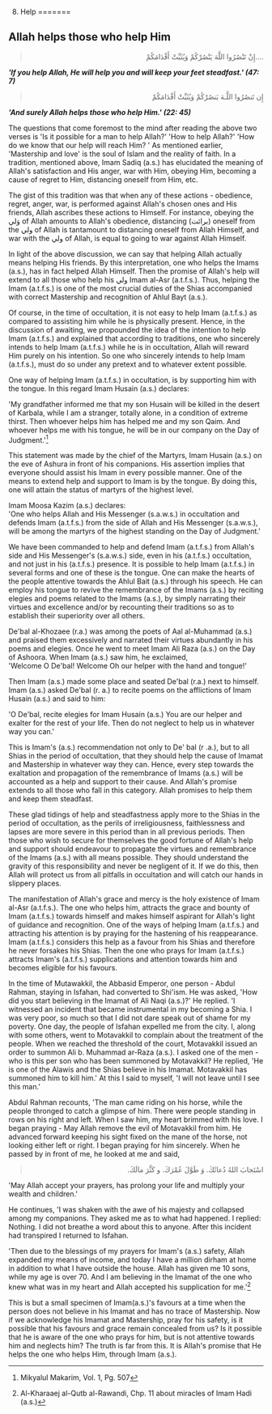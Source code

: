 8. Help
=======

Allah helps those who help Him
------------------------------

<blockquote dir="rtl">
  <p>
….إِنْ تَنْصُرُوا اللَّهَ يَنْصُرْكُمْ وَيُثَبِّتْ أَقْدَامَكُمْ
  </p>
</blockquote>

***'If you help Allah, He will help you and will keep your feet
steadfast.' (47: 7)***

<blockquote dir="rtl">
  <p>
إِن تَنصُرُوا اللَّـهَ يَنصُرْكُمْ وَيُثَبِّتْ أَقْدَامَكُمْ
  </p>
</blockquote>

***'And surely Allah helps those who help Him.' (22: 45)***

The questions that come foremost to the mind after reading the above two
verses is 'Is it possible for a man to help Allah?' 'How to help Allah?'
'How do we know that our help will reach Him? ' As mentioned earlier,
'Mastership and love' is the soul of Islam and the reality of faith. In
a tradition, mentioned above, Imam Sadiq (a.s.) has elucidated the
meaning of Allah's satisfaction and His anger, war with Him, obeying
Him, becoming a cause of regret to Him, distancing oneself from Him,
etc.

The gist of this tradition was that when any of these actions -
obedience, regret, anger, war, is performed against Allah's chosen ones
and His friends, Allah ascribes these actions to Himself. For instance,
obeying the وَلي of Allah amounts to Allah's obedience, distancing
(برائت) oneself from the ولي of Allah is tantamount to distancing
oneself from Allah Himself, and war with the ولي of Allah, is equal to
going to war against Allah Himself.

In light of the above discussion, we can say that helping Allah actually
means helping His friends. By this interpretation, one who helps the
Imams (a.s.), has in fact helped Allah Himself. Then the promise of
Allah's help will extend to all those who help his ولي Imam al-Asr
(a.t.f.s.). Thus, helping the Imam (a.t.f.s.) is one of the most crucial
duties of the Shias accompanied with correct Mastership and recognition
of Ahlul Bayt (a.s.).

Of course, in the time of occultation, it is not easy to help Imam
(a.t.f.s.) as compared to assisting him while he is physically present.
Hence, in the discussion of awaiting, we propounded the idea of the
intention to help Imam (a.t.f.s.) and explained that according to
traditions, one who sincerely intends to help Imam (a.t.f.s.) while he
is in occultation, Allah will reward Him purely on his intention. So one
who sincerely intends to help Imam (a.t.f.s.), must do so under any
pretext and to whatever extent possible.

One way of helping Imam (a.t.f.s.) in occultation, is by supporting him
with the tongue. In this regard Imam Husain (a.s.) declares:

'My grandfather informed me that my son Husain will be killed in the
desert of Karbala, while I am a stranger, totally alone, in a condition
of extreme thirst. Then whoever helps him has helped me and my son Qaim.
And whoever helps me with his tongue, he will be in our company on the
Day of Judgment.'[^1]

This statement was made by the chief of the Martyrs, Imam Husain (a.s.)
on the eve of Ashura in front of his companions. His assertion implies
that everyone should assist his Imam in every possible manner. One of
the means to extend help and support to Imam is by the tongue. By doing
this, one will attain the status of martyrs of the highest level.

Imam Moosa Kazim (a.s.) declares:  
 'One who helps Allah and His Messenger (s.a.w.s.) in occultation and
defends Imam (a.t.f.s.) from the side of Allah and His Messenger
(s.a.w.s.), will be among the martyrs of the highest standing on the Day
of Judgment.'

We have been commanded to help and defend Imam (a.t.f.s.) from Allah's
side and His Messenger's (s.a.w.s.) side, even in his (a.t.f.s.)
occultation, and not just in his (a.t.f.s.) presence. It is possible to
help Imam (a.t.f.s.) in several forms and one of these is the tongue.
One can make the hearts of the people attentive towards the Ahlul Bait
(a.s.) through his speech. He can employ his tongue to revive the
remembrance of the Imams (a.s.) by reciting elegies and poems related to
the Imams (a.s.), by simply narrating their virtues and excellence
and/or by recounting their traditions so as to establish their
superiority over all others.

De'bal al-Khozaee (r.a.) was among the poets of Aal al-Muhammad (a.s.)
and praised them excessively and narrated their virtues abundantly in
his poems and elegies. Once he went to meet Imam Ali Raza (a.s.) on the
Day of Ashoora. When Imam (a.s.) saw him, he exclaimed,  
 'Welcome O De'bal! Welcome Oh our helper with the hand and tongue!'

Then Imam (a.s.) made some place and seated De'bal (r.a.) next to
himself. Imam (a.s.) asked De'bal (r. a.) to recite poems on the
afflictions of Imam Husain (a.s.) and said to him:

'O De'bal, recite elegies for Imam Husain (a.s.) You are our helper and
exalter for the rest of your life. Then do not neglect to help us in
whatever way you can.'

This is Imam's (a.s.) recommendation not only to De' bal (r .a.), but to
all Shias in the period of occultation, that they should help the cause
of Imamat and Mastership in whatever way they can. Hence, every step
towards the exaltation and propagation of the remembrance of Imams
(a.s.) will be accounted as a help and support to their cause. And
Allah's promise extends to all those who fall in this category. Allah
promises to help them and keep them steadfast.

These glad tidings of help and steadfastness apply more to the Shias in
the period of occultation, as the perils of irreligiousness,
faithlessness and lapses are more severe in this period than in all
previous periods. Then those who wish to secure for themselves the good
fortune of Allah's help and support should endeavour to propagate the
virtues and remembrance of the Imams (a.s.) with all means possible.
They should understand the gravity of this responsibility and never be
negligent of it. If we do this, then Allah will protect us from all
pitfalls in occultation and will catch our hands in slippery places.

The manifestation of Allah's grace and mercy is the holy existence of
Imam al-Asr (a.t.f.s.). The one who helps him, attracts the grace and
bounty of Imam (a.t.f.s.) towards himself and makes himself aspirant for
Allah's light of guidance and recognition. One of the ways of helping
Imam (a.t.f.s.) and attracting his attention is by praying for the
hastening of his reappearance. Imam (a.t.f.s.) considers this help as a
favour from his Shias and therefore he never forsakes his Shias. Then
the one who prays for Imam (a.t.f.s.) attracts Imam's (a.t.f.s.)
supplications and attention towards him and becomes eligible for his
favours.

In the time of Mutawakkil, the Abbasid Emperor, one person - Abdul
Rahman, staying in Isfahan, had converted to Shi'ism. He was asked, 'How
did you start believing in the Imamat of Ali Naqi (a.s.)?' He replied.
'I witnessed an incident that became instrumental in my becoming a Shia.
I was very poor, so much so that I did not dare speak out of shame for
my poverty. One day, the people of Isfahan expelled me from the city. I,
along with some others, went to Motavakkil to complain about the
treatment of the people. When we reached the threshold of the court,
Motavakkil issued an order to summon Ali b. Muhammad ar-Raza (a.s.). I
asked one of the men - who is this per son who has been summoned by
Motavakkil? He replied, 'He is one of the Alawis and the Shias believe
in his Imamat. Motavakkil has summoned him to kill him.' At this I said
to myself, 'I will not leave until I see this man.'

Abdul Rahman recounts, 'The man came riding on his horse, while the
people thronged to catch a glimpse of him. There were people standing in
rows on his right and left. When I saw him, my heart brimmed with his
love. I began praying - May Allah remove the evil of Motavakkil from
him. He advanced forward keeping his sight fixed on the mane of the
horse, not looking either left or right. I began praying for him
sincerely. When he passed by in front of me, he looked at me and said,

<blockquote dir="rtl">
  <p>
اسْتَجابَ اللهُ دُعائَكَ. وَ طَوَّلَ عُمْرَكَ. و كَثَّرَ مالَكَ.
  </p>
</blockquote>

'May Allah accept your prayers, has prolong your life and multiply your
wealth and children.'

He continues, 'I was shaken with the awe of his majesty and collapsed
among my companions. They asked me as to what had happened. I replied:
Nothing. I did not breathe a word about this to anyone. After this
incident had transpired I returned to Isfahan.

'Then due to the blessings of my prayers for Imam's (a.s.) safety, Allah
expanded my means of income, and today I have a million dirham at home
in addition to what I have outside the house. Allah has given me 10
sons, while my age is over 70. And I am believing in the Imamat of the
one who knew what was in my heart and Allah accepted his supplication
for me.'[^2]

This is but a small specimen of Imam(a.s.)'s favours at a time when the
person does not believe in his Imamat and has no trace of Mastership.
Now if we acknowledge his Imamat and Mastership, pray for his safety, is
it possible that his favours and grace remain concealed from us? Is it
possible that he is aware of the one who prays for him, but is not
attentive towards him and neglects him? The truth is far from this. It
is Allah's promise that He helps the one who helps Him, through Imam
(a.s.).

[^1]: Mikyalul Makarim, Vol. 1, Pg. 507

[^2]: Al-Kharaaej al-Qutb al-Rawandi, Chp. 11 about miracles of Imam
Hadi (a.s.)


